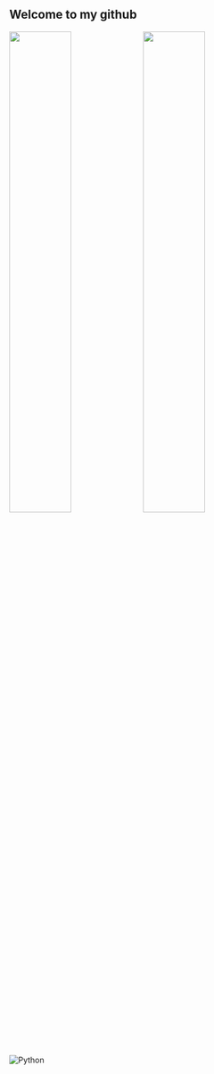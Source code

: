 ## Welcome to my github

<img align="left" width="47%" src="https://github-readme-stats.vercel.app/api?username=Geekeh&show_icons=true&theme=radical" />

<img align="left" width="47%" src="https://github-readme-stats.vercel.app/api/top-langs/?username=Geekeh&layout=compact" />

<img alt="Python" src="https://img.shields.io/badge/python-3670A0?style=for-the-badge&logo=python&logoColor=ffdd54"/>
